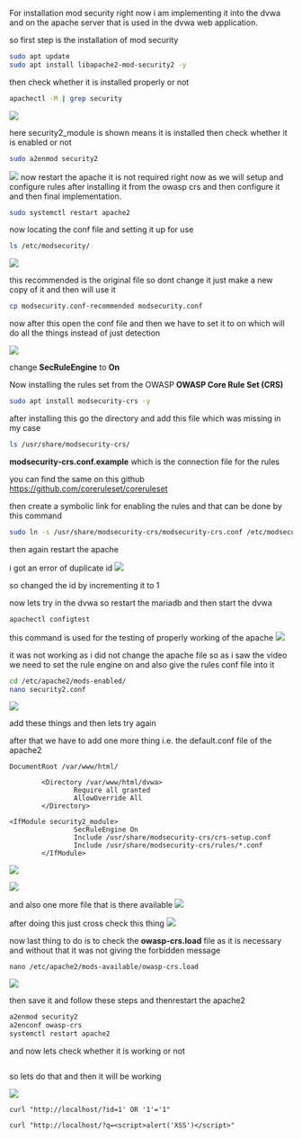 For installation mod security
right now i am implementing it into the dvwa and on the apache server that is used in the dvwa web application.

so first step is the installation of mod security
```bash
sudo apt update
sudo apt install libapache2-mod-security2 -y
```
then check whether it is installed properly or not
```bash
apachectl -M | grep security
```

![](https://i.imgur.com/sm0gsBb.png)

here security2_module is shown means it is installed
then check whether it is enabled or not
```bash
sudo a2enmod security2
```

![](Z)
now restart the apache it is not required right now as we will setup and configure rules after installing it from the owasp crs and then configure it and then final implementation.
```bash
sudo systemctl restart apache2
```

now locating the conf file and setting it up for use
```bash
ls /etc/modsecurity/
```

![](https://i.imgur.com/qUpNQO7.png)

this recommended is the original file so dont change it just make a new copy of it and then will use it

```bash
cp modsecurity.conf-recommended modsecurity.conf 
```

now after this open the conf file and then we have to set it to on which will do all the things instead of just detection

![](https://i.imgur.com/cvbYKyc.png)

change **SecRuleEngine** to **On**

Now installing the rules set from the OWASP
**OWASP Core Rule Set (CRS)**
```bash
sudo apt install modsecurity-crs -y
```

after installing this go the directory and add this file which was missing in my case 
```bash
ls /usr/share/modsecurity-crs/
```
**modsecurity-crs.conf.example**
which is the connection file for the rules

you can find the same on this github 
https://github.com/coreruleset/coreruleset

then create a symbolic link for enabling the rules and that can be done by this command
```bash
sudo ln -s /usr/share/modsecurity-crs/modsecurity-crs.conf /etc/modsecurity/crs-setup.conf
```

then again restart the apache

i got an error of duplicate id 
![](https://i.imgur.com/MpgEJ4x.png)

so changed the id by incrementing it to 1

now lets try in the dvwa
so restart the mariadb and then start the dvwa 
```bash
apachectl configtest
```
this command is used for the testing of properly working of the apache
![](https://i.imgur.com/5EhvDbv.png)

it was not working as i did not change the apache file 
so as i saw the video we need to set the rule engine on and also give the rules conf file into it

```bash
cd /etc/apache2/mods-enabled/
nano security2.conf
```

![](https://i.imgur.com/QDDAg4N.png)

add these things and then lets try again

after that we have to add one more thing i.e. the default.conf file of the apache2
```
DocumentRoot /var/www/html/

        <Directory /var/www/html/dvwa>
                Require all granted
                AllowOverride All
        </Directory>
```

```
<IfModule security2_module>
                SecRuleEngine On
                Include /usr/share/modsecurity-crs/crs-setup.conf
                Include /usr/share/modsecurity-crs/rules/*.conf
        </IfModule>
```
![](https://i.imgur.com/JAro4PE.png)

![](https://i.imgur.com/6mmlolG.png)

and also one more file that is there available
![](https://i.imgur.com/OtsLd18.png)

after doing this just cross check this thing
![](https://i.imgur.com/z0WmJrP.png)

now last thing to do is to check the **owasp-crs.load** file as it is necessary and without that it was not giving the forbidden message
```
nano /etc/apache2/mods-available/owasp-crs.load
```

![](https://i.imgur.com/e2Qdtmd.png)

then save it
and follow these steps and thenrestart the apache2
```bash
a2enmod security2
a2enconf owasp-crs
systemctl restart apache2
```

and now lets check whether it is working or not
```

```

so lets do that and then it will be working

![](https://i.imgur.com/Qf0jc5B.png)

```
curl "http://localhost/?id=1' OR '1'='1"

curl "http://localhost/?q=<script>alert('XSS')</script>"

```
